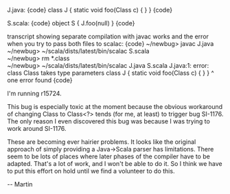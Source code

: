 J.java:
{code}
class J { static void foo(Class c) { } }
{code}

S.scala:
{code}
object S { J.foo(null) }
{code}

transcript showing separate compilation with javac works and the error when you try to pass both files to scalac:
{code}
  ~/newbug> javac J.java
  ~/newbug> ~/scala/dists/latest/bin/scalac S.scala       
  ~/newbug> rm *.class                             
  ~/newbug> ~/scala/dists/latest/bin/scalac J.java S.scala
J.java:1: error: class Class takes type parameters
class J { static void foo(Class c) { } }
                          ^
one error found
{code}

I'm running r15724.

This bug is especially toxic at the moment because the obvious workaround of changing Class to Class<?> tends (for me, at least) to trigger bug SI-1176. The only reason I even discovered this bug was because I was trying to work around SI-1176.

These are becoming ever hairier problems. It looks like the original approach of simply providing a Java->Scala parser has limitations. There seem to be lots of places where later phases of the compiler have to be adapted. That's a lot of work, and I won't be able to do it. So I think we have to put this effort on hold until we find a volunteer to do this.

 -- Martin

